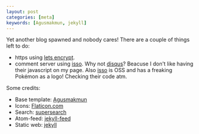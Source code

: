 ```yaml
---
layout: post
categories: [meta]
keywords: [Agusmakmun, jekyll]
---
```


Yet another blog spawned and nobody cares! There are a couple of things left to do:

* https using [lets encrypt](https://letsencrypt.org/).
* comment server using [isso]. Why not [disqus](https://disqus.com/)? Beacuse I don't like having their javascript on my page. Also [isso] is OSS and has a freaking Pokémon as a logo! Checking their code atm.

Some credits:

* Base template: [Agusmakmun](https://github.com/agusmakmun/agusmakmun.github.io)
* Icons: [Flaticon.com](https://www.flaticon.com)
* Search: [supersearch](https://github.com/chinchang/super-search)
* Atom-feed: [jekyll-feed](https://github.com/jekyll/jekyll-feed)
* Static web: [jekyll](https://jekyllrb.com/)

[isso]:https://posativ.org/isso/

